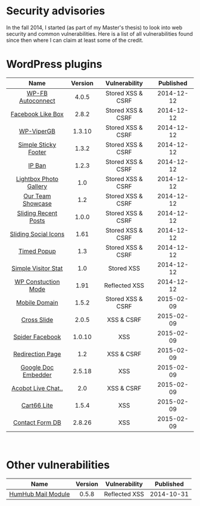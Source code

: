 <div class='post_title_wrapper'> 
	<h1 class='post_title'>Security advisories </h1>
</div>
In the fall 2014, I started (as part of my Master's thesis) to look into web security and common vulnerabilities. Here is a list of all vulnerabilities found since then where I can claim at least some of the credit. 

# WordPress plugins
|  Name                            | Version  | Vulnerability     | Published  |
| :------------------------------: | :------: | :---------------: | :--------: |
| [WP-FB Autoconnect][WPP-1]       | 4.0.5    | Stored XSS & CSRF | 2014-12-12 |
| [Facebook Like Box][WPP-2]       | 2.8.2    | Stored XSS & CSRF | 2014-12-12 |
| [WP-ViperGB][WPP-3]              | 1.3.10   | Stored XSS & CSRF | 2014-12-12 |
| [Simple Sticky Footer][WPP-4]    | 1.3.2    | Stored XSS & CSRF | 2014-12-12 |
| [IP Ban][WPP-5]                  | 1.2.3    | Stored XSS & CSRF | 2014-12-12 |
| [Lightbox Photo Gallery][WPP-6]  | 1.0      | Stored XSS & CSRF | 2014-12-12 |
| [Our Team Showcase][WPP-7]       | 1.2      | Stored XSS & CSRF | 2014-12-12 |
| [Sliding Recent Posts][WPP-8]    | 1.0.0    | Stored XSS & CSRF | 2014-12-12 |
| [Sliding Social Icons][WPP-9]    | 1.61     | Stored XSS & CSRF | 2014-12-12 |
| [Timed Popup][WPP-10]            | 1.3      | Stored XSS & CSRF | 2014-12-12 |
| [Simple Visitor Stat][WPP-11]    | 1.0      | Stored XSS        | 2014-12-12 |
| [WP Constuction Mode][WPP-12]    | 1.91     | Reflected XSS     | 2014-12-12 |
| [Mobile Domain][WPP-13]          | 1.5.2    | Stored XSS & CSRF | 2015-02-09 |
| [Cross Slide][WPP-14]            | 2.0.5    | XSS & CSRF        | 2015-02-09 |
| [Spider Facebook][WPP-15]        | 1.0.10   | XSS               | 2015-02-09 |
| [Redirection Page][WPP-16]       | 1.2      | XSS & CSRF        | 2015-02-09 |
| [Google Doc Embedder][WPP-17]    | 2.5.18   | XSS               | 2015-02-09 |
| [Acobot Live Chat..][WPP-18]     | 2.0      | XSS & CSRF        | 2015-02-09 |
| [Cart66 Lite][WPP-19]            | 1.5.4    | XSS               | 2015-02-09 |
| [Contact Form DB][WPP-20]        | 2.8.26   | XSS               | 2015-02-09 |

<br />  

# Other vulnerabilities

|      Name                      |     Version       | Vulnerability | Published  |
| :----------------------------: |:-----------------:| :------------:| :--------: |
| [HumHub Mail Module][HumHub-1] | 0.5.8             | Reflected XSS | 2014-10-31 |


[WPP-1]: http://packetstormsecurity.com/files/129508/WordPress-WP-FB-AutoConnect-4.0.5-CSRF-XSS.html  "PacketStorm: WordPress WP-FB-AutoConnect 4.0.5 CSRF/XSS"
[WPP-2]: http://packetstormsecurity.com/files/129506/WordPress-Facebook-Like-Box-2.8.2-CSRF-XSS.html "PacketStorm: WordPress Facebook Like Box 2.8.2 CSRF/XSS"
[WPP-3]: http://packetstormsecurity.com/files/129501/WordPress-WP-ViperGB-1.3.10-CSRF-XSS.html "PacketStorm: WordPress WP-ViperGB 1.3.10 CSRF / XSS"
[WPP-4]: http://packetstormsecurity.com/files/129503/WordPress-Simple-Sticky-Footer-1.3.2-CSRF-XSS.html "PacketStorm: WordPress Simple Sticky Footer 1.3.2 CSRF / XSS"
[WPP-5]: http://packetstormsecurity.com/files/129500/WordPress-IP-Ban-1.2.3-CSRF-XSS.html "PacketStorm: WordPress IP Ban 1.2.3 CSRF / XSS"
[WPP-6]: http://packetstormsecurity.com/files/129507/WordPress-Lightbox-Photo-Gallery-1.0-CSRF-XSS.html "PacketStorm: WordPress Lightbox Photo Gallery 1.0 CSRF / XSS"
[WPP-7]: http://packetstormsecurity.com/files/129499/WordPress-Our-Team-Showcase-1.2-CSRF-XSS.html "PacketStorm: WordPress Our Team Showcase 1.2 CSRF / XSS"
[WPP-8]: http://packetstormsecurity.com/files/129504/WordPress-Sliding-Recent-Posts-1.0-CSRF-XSS.html "PacketStorm: WordPress Sliding Recent Posts 1.0 CSRF / XSS"
[WPP-9]: http://packetstormsecurity.com/files/129509/WordPress-Sliding-Social-Icons-1.61-CSRF-XSS.html "PacketStorm: WordPress Sliding Social Icons 1.61 CSRF / XSS"
[WPP-10]: http://packetstormsecurity.com/files/129510/WordPress-Timed-Popup-1.3-CSRF-XSS.html "PacketStorm: WordPress Timed Popup 1.3 CSRF / XSS"
[WPP-11]: http://packetstormsecurity.com/files/129502/WordPress-Simple-Visitor-Stat-Cross-Site-Scripting.html "PacketStorm: WordPress Simple Visitor Stat Cross Site Scripting"
[WPP-12]: http://packetstormsecurity.com/files/129511/WordPress-WP-Construction-Mode-1.91-XSS.html "PacketStorm: WordPress WP Construction Mode 1.91 XSS"
[WPP-13]: http://packetstormsecurity.com/files/130316/WordPress-Mobile-Domain-1.5.2-Cross-Site-Request-Forgery-Cross-Site-Scripting.html "PacketStorm: WordPress Mobile Domain 1.5.2 Cross Site Request Forgery / Cross Site Scripting"
[WPP-14]: http://packetstormsecurity.com/files/130313/WordPress-Cross-Slide-2.0.5-Cross-Site-Request-Forgery-Cross-Site-Scripting.html "PacketStorm: WordPress Cross Slide 2.0.5 Cross Site Request Forgery / Cross Site Scripting"
[WPP-15]: http://packetstormsecurity.com/files/130318/WordPress-Spider-Facebook-1.0.10-Cross-Site-Scripting.html "PacketStorm: WordPress Spider Facebook 1.0.10 Cross Site Scripting"
[WPP-16]: http://packetstormsecurity.com/files/130314/WordPress-Redirection-Page-1.2-CSRF-XSS.html "PacketStorm: WordPress Redirection Page 1.2 CSRF / XSS"
[WPP-17]: http://packetstormsecurity.com/files/130309/WordPress-Google-Doc-Embedder-2.5.18-Cross-Site-Scripting.html "WordPress Google Doc Embedder 2.5.18 Cross Site ScriptingS"
[WPP-18]: http://packetstormsecurity.com/files/130306/WordPress-Acobot-Live-Chat-And-Contact-Form-2.0-CSRF-XSS.html "PacketStorm: WordPress Acobot Live Chat And Contact Form 2.0 CSRF / XSS"
[WPP-19]: http://packetstormsecurity.com/files/130307/WordPress-Cart66-Lite-1.5.4-Cross-Site-Scripting.html "PacketStorm: WordPress Cart66 Lite 1.5.4 Cross Site Scripting"
[WPP-20]: http://packetstormsecurity.com/files/130311/WordPress-Contact-Form-DB-2.8.26-Cross-Site-Scripting.html "PacketStorm: WordPress Contact Form DB 2.8.26 Cross Site Scripting"


[HumHub-1]: http://packetstormsecurity.com/files/128919/HumHub-Modules-Mail-0.5.8-Cross-Site-Scripting.html "PacketStorm: HumHub Modules Mail 0.5.8 Cross Site Scripting"